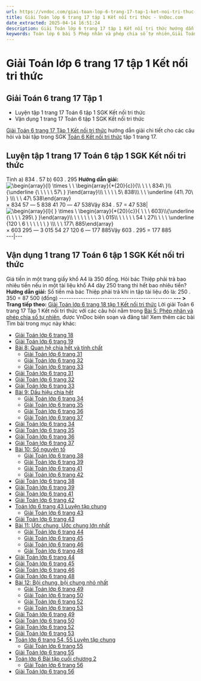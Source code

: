 ```yaml
---
url: https://vndoc.com/giai-toan-lop-6-trang-17-tap-1-ket-noi-tri-thuc-326118
title: Giải Toán lớp 6 trang 17 tập 1 Kết nối tri thức - VnDoc.com
date_extracted: 2025-04-14 16:51:24
description: Giải Toán lớp 6 trang 17 tập 1 Kết nối tri thức hướng dẫn giải chi tiết các câu hỏi và bài tập trong SGK Toán 6 Kết nối tri thức tập 1.
keywords: Toán lớp 6 bài 5 Phép nhân và phép chia số tự nhiên,Giải Toán 6 kết nối tri thức bài 5,toán lớp 6 kết nối tri thức bài 5,toán 6,toán lớp 6,giải toán lớp 6,giải toán 6,toán lớp 6 kết nối tri thức,toán 6 kết nối tri thức,giải toán 6 tập 1 kết nối tri thức,sgk toán 6 kết nối tri thức,giải toán 6 bài 5 kết nối tri thức,toán 6 trang 17,giải toán 6 trang 17,toán 6 trang 17 kết nối,Luyện tập 1 trang 17 Toán 6 tập 1,Vận dụng 1 trang 17 Toán 6 tập 1
---
```


# Giải Toán lớp 6 trang 17 tập 1 Kết nối tri thức
## **Giải Toán 6 trang 17 Tập 1**
  * Luyện tập 1 trang 17 Toán 6 tập 1 SGK Kết nối tri thức
  * Vận dụng 1 trang 17 Toán 6 tập 1 SGK Kết nối tri thức

[Giải Toán 6 trang 17 Tập 1 Kết nối tri thức](<https://vndoc.com/giai-toan-lop-6-trang-17-tap-1-ket-noi-tri-thuc-326118>) hướng dẫn giải chi tiết cho các câu hỏi và bài tập trong SGK [Toán 6 Kết nối tri thức](<https://vndoc.com/toan-6-ket-noi-tri-thuc>) tập 1 trang 17.
## Luyện tập 1 trang 17 Toán 6 tập 1 SGK Kết nối tri thức
Tính
a\) 834 . 57
b\) 603 . 295
**Hướng dẫn giải:**
![\\begin{array}{l} \\times \\ \\ \\begin{array}{*{20}{c}}{\\\\ \\ \\ \\   834\\ }\\\\ {\\underline {\\ \\ \\ \\ \\ 57\\ } }\\end{array}\\\\\\ \\ \\ \\ \\   5\\ 838\\\\\\ \\ \\ \\underline {41\\ 70\\   } \\\\\\ \\ \\  47\\ 538\\end{array}](https://i.vdoc.vn/data/image/blank.png) × 834 57 ― 5 838 41 70 ― 47 538Vậy 834 . 57 = 47 538| ![\\begin{array}{l}{ } \\times \\ \\begin{array}{*{20}{c}}{ \\ \\ \\ 603}\\\\{\\underline {\\ \\ \\ \\ 295\\  } }\\end{array}\\\\ \\ \\ \\ \\ \\ \\ \\ 3 \\ 015\\\\ \\ \\ \\ \\ \\ 54 \\ 27\\\\ \\ \\  \\ \\underline {120 \\ 6 \\ \\ \\ \\ \\ \\ } \\\\\\ \\ \\  177\\  885\\end{array}](https://i.vdoc.vn/data/image/blank.png)× 603 295 ― 3 015 54 27 120 6 ― 177 885Vậy 603 . 295 = 177 885  
---|---  
## Vận dụng 1 trang 17 Toán 6 tập 1 SGK Kết nối tri thức
Giá tiền in một trang giấy khổ A4 là 350 đồng. Hỏi bác Thiệp phải trả bao nhiêu tiền nếu in một tài liệu khổ A4 dày 250 trang thì hết bao nhiêu tiền?
**Hướng dẫn giải:**
Số tiền mà bác Thiệp phải trả khi in tập tài liệu đó là:
250 . 350 = 87 500 \(đồng\)
\-----------------------------------------------
**\--- > Trang tiếp theo:** [Giải Toán lớp 6 trang 18 tập 1 Kết nối tri thức](<https://vndoc.com/giai-toan-lop-6-trang-18-tap-1-ket-noi-tri-thuc-326119>)
Lời giải Toán 6 trang 17 Tập 1 Kết nối tri thức với các câu hỏi nằm trong [Bài 5: Phép nhân và phép chia số tự nhiên](<https://vndoc.com/toan-lop-6-bai-5-phep-nhan-va-phep-chia-so-tu-nhien-ket-noi-tri-thuc-233807>), được VnDoc biên soạn và đăng tải\!
Xem thêm các bài Tìm bài trong mục này khác:
  * [Giải Toán lớp 6 trang 18](</giai-toan-lop-6-trang-18-tap-1-ket-noi-tri-thuc-326119>)
  * [Giải Toán lớp 6 trang 19](</giai-toan-lop-6-trang-19-tap-1-ket-noi-tri-thuc-326121>)
  * [Bài 8: Quan hệ chia hết và tính chất ](</toan-lop-6-bai-8-quan-he-chia-het-va-tinh-chat-ket-noi-tri-thuc-234556>)
    * [Giải Toán lớp 6 trang 31](</giai-toan-lop-6-trang-31-tap-1-ket-noi-tri-thuc-326326>)
    * [Giải Toán lớp 6 trang 32](</giai-toan-lop-6-trang-32-tap-1-ket-noi-tri-thuc-326327>)
    * [Giải Toán lớp 6 trang 33](</giai-toan-lop-6-trang-33-tap-1-ket-noi-tri-thuc-326446>)
  * [Giải Toán lớp 6 trang 31](</giai-toan-lop-6-trang-31-tap-1-ket-noi-tri-thuc-326326>)
  * [Giải Toán lớp 6 trang 32](</giai-toan-lop-6-trang-32-tap-1-ket-noi-tri-thuc-326327>)
  * [Giải Toán lớp 6 trang 33](</giai-toan-lop-6-trang-33-tap-1-ket-noi-tri-thuc-326446>)
  * [Bài 9: Dấu hiệu chia hết ](</toan-lop-6-bai-9-dau-hieu-chia-het-ket-noi-tri-thuc-234561>)
    * [Giải Toán lớp 6 trang 34](</giai-toan-lop-6-trang-34-tap-1-ket-noi-tri-thuc-326452>)
    * [Giải Toán lớp 6 trang 35](</giai-toan-lop-6-trang-35-tap-1-ket-noi-tri-thuc-326456>)
    * [Giải Toán lớp 6 trang 36](</giai-toan-lop-6-trang-36-tap-1-ket-noi-tri-thuc-326459>)
    * [Giải Toán lớp 6 trang 37](</giai-toan-lop-6-trang-37-tap-1-ket-noi-tri-thuc-326714>)
  * [Giải Toán lớp 6 trang 34](</giai-toan-lop-6-trang-34-tap-1-ket-noi-tri-thuc-326452>)
  * [Giải Toán lớp 6 trang 35](</giai-toan-lop-6-trang-35-tap-1-ket-noi-tri-thuc-326456>)
  * [Giải Toán lớp 6 trang 36](</giai-toan-lop-6-trang-36-tap-1-ket-noi-tri-thuc-326459>)
  * [Giải Toán lớp 6 trang 37](</giai-toan-lop-6-trang-37-tap-1-ket-noi-tri-thuc-326714>)
  * [Bài 10: Số nguyên tố ](</toan-lop-6-bai-10-so-nguyen-to-ket-noi-tri-thuc-234566>)
    * [Giải Toán lớp 6 trang 38](</giai-toan-lop-6-trang-38-tap-1-ket-noi-tri-thuc-326715>)
    * [Giải Toán lớp 6 trang 39](</giai-toan-lop-6-trang-39-tap-1-ket-noi-tri-thuc-326717>)
    * [Giải Toán lớp 6 trang 41](</giai-toan-lop-6-trang-41-tap-1-ket-noi-tri-thuc-326719>)
    * [Giải Toán lớp 6 trang 42](</giai-toan-lop-6-trang-42-tap-1-ket-noi-tri-thuc-326725>)
  * [Giải Toán lớp 6 trang 38](</giai-toan-lop-6-trang-38-tap-1-ket-noi-tri-thuc-326715>)
  * [Giải Toán lớp 6 trang 39](</giai-toan-lop-6-trang-39-tap-1-ket-noi-tri-thuc-326717>)
  * [Giải Toán lớp 6 trang 41](</giai-toan-lop-6-trang-41-tap-1-ket-noi-tri-thuc-326719>)
  * [Giải Toán lớp 6 trang 42](</giai-toan-lop-6-trang-42-tap-1-ket-noi-tri-thuc-326725>)
  * [Toán lớp 6 trang 43 Luyện tập chung ](</toan-lop-6-trang-43-luyen-tap-chung-ket-noi-tri-thuc-234571>)
    * [Giải Toán lớp 6 trang 43](</giai-toan-lop-6-trang-43-tap-1-ket-noi-tri-thuc-326896>)
  * [Giải Toán lớp 6 trang 43](</giai-toan-lop-6-trang-43-tap-1-ket-noi-tri-thuc-326896>)
  * [Bài 11: Ước chung, Ước chung lớn nhất](</toan-lop-6-bai-11-uoc-chung-uoc-chung-lon-nhat-ket-noi-tri-thuc-234597>)
    * [Giải Toán lớp 6 trang 44](</giai-toan-lop-6-trang-44-tap-1-ket-noi-tri-thuc-326897>)
    * [Giải Toán lớp 6 trang 45](</giai-toan-lop-6-trang-45-tap-1-ket-noi-tri-thuc-326898>)
    * [Giải Toán lớp 6 trang 46](</giai-toan-lop-6-trang-46-tap-1-ket-noi-tri-thuc-326899>)
    * [Giải Toán lớp 6 trang 48](</giai-toan-lop-6-trang-48-tap-1-ket-noi-tri-thuc-327149>)
  * [Giải Toán lớp 6 trang 44](</giai-toan-lop-6-trang-44-tap-1-ket-noi-tri-thuc-326897>)
  * [Giải Toán lớp 6 trang 45](</giai-toan-lop-6-trang-45-tap-1-ket-noi-tri-thuc-326898>)
  * [Giải Toán lớp 6 trang 46](</giai-toan-lop-6-trang-46-tap-1-ket-noi-tri-thuc-326899>)
  * [Giải Toán lớp 6 trang 48](</giai-toan-lop-6-trang-48-tap-1-ket-noi-tri-thuc-327149>)
  * [Bài 12: Bội chung, bội chung nhỏ nhất ](</toan-lop-6-bai-12-boi-chung-boi-chung-nho-nhat-ket-noi-tri-thuc-234622>)
    * [Giải Toán lớp 6 trang 49](</giai-toan-lop-6-trang-49-tap-1-ket-noi-tri-thuc-327449>)
    * [Giải Toán lớp 6 trang 50](</giai-toan-lop-6-trang-50-tap-1-ket-noi-tri-thuc-327450>)
    * [Giải Toán lớp 6 trang 52](</giai-toan-lop-6-trang-52-tap-1-ket-noi-tri-thuc-327451>)
    * [Giải Toán lớp 6 trang 53](</giai-toan-lop-6-trang-53-tap-1-ket-noi-tri-thuc-327453>)
  * [Giải Toán lớp 6 trang 49](</giai-toan-lop-6-trang-49-tap-1-ket-noi-tri-thuc-327449>)
  * [Giải Toán lớp 6 trang 50](</giai-toan-lop-6-trang-50-tap-1-ket-noi-tri-thuc-327450>)
  * [Giải Toán lớp 6 trang 52](</giai-toan-lop-6-trang-52-tap-1-ket-noi-tri-thuc-327451>)
  * [Giải Toán lớp 6 trang 53](</giai-toan-lop-6-trang-53-tap-1-ket-noi-tri-thuc-327453>)
  * [Toán lớp 6 trang 54, 55 Luyện tập chung ](</toan-lop-6-trang-54-55-luyen-tap-chung-ket-noi-tri-thuc-234632>)
    * [Giải Toán lớp 6 trang 55](</giai-toan-lop-6-trang-55-tap-1-ket-noi-tri-thuc-327537>)
  * [Giải Toán lớp 6 trang 55](</giai-toan-lop-6-trang-55-tap-1-ket-noi-tri-thuc-327537>)
  * [Toán lớp 6 Bài tập cuối chương 2](</toan-lop-6-bai-tap-cuoi-chuong-2-ket-noi-tri-thuc-234637>)
    * [Giải Toán lớp 6 trang 56](</giai-toan-lop-6-trang-56-tap-1-ket-noi-tri-thuc-327645>)
  * [Giải Toán lớp 6 trang 56](</giai-toan-lop-6-trang-56-tap-1-ket-noi-tri-thuc-327645>)

